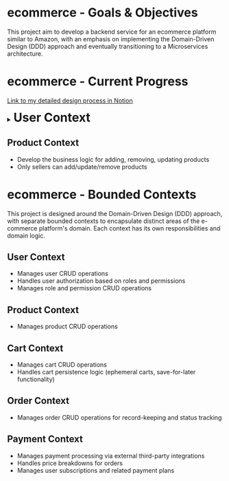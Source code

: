# ecommerce - Goals & Objectives

This project aim to develop a backend service for an ecommerce platform similar to Amazon, with an emphasis on implementing the Domain-Driven Design (DDD) approach and eventually transitioning to a Microservices architecture.

# ecommerce - Current Progress

[Link to my detailed design process in Notion](https://sphenoid-soybean-e9a.notion.site/E-Commerce-Project-15bce826ff1180ebae6ef3ef200f857b)

<details>
    <summary><strong style="font-size: 2em;">User Context</strong></summary>


- Designing DTOs for User entity
- Refactoring controllers, services to use UserDTOs
- Create domain and app services for Role, Permission
- Enforce RBAC authorization on endpoints

</details>

## **Product Context**
- Develop the business logic for adding, removing, updating products
- Only sellers can add/update/remove products

# ecommerce - Bounded Contexts

This project is designed around the Domain-Driven Design (DDD) approach, with separate bounded contexts to encapsulate distinct areas of the e-commerce platform's domain. Each context has its own responsibilities and domain logic.

## **User Context**
- Manages user CRUD operations
- Handles user authorization based on roles and permissions
- Manages role and permission CRUD operations

## **Product Context**
- Manages product CRUD operations

## **Cart Context**
- Manages cart CRUD operations
- Handles cart persistence logic (ephemeral carts, save-for-later functionality)

## **Order Context**
- Manages order CRUD operations for record-keeping and status tracking

## **Payment Context**
- Manages payment processing via external third-party integrations
- Handles price breakdowns for orders
- Manages user subscriptions and related payment plans
